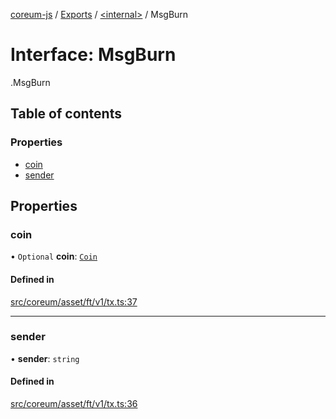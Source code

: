 [coreum-js](../README.md) / [Exports](../modules.md) / [<internal\>](../modules/internal_.md) / MsgBurn

# Interface: MsgBurn

[<internal>](../modules/internal_.md).MsgBurn

## Table of contents

### Properties

- [coin](internal_.MsgBurn.md#coin)
- [sender](internal_.MsgBurn.md#sender)

## Properties

### coin

• `Optional` **coin**: [`Coin`](../modules/internal_.md#coin)

#### Defined in

[src/coreum/asset/ft/v1/tx.ts:37](https://github.com/CooperFoundation/coreum-js/blob/54a22f0/src/coreum/asset/ft/v1/tx.ts#L37)

___

### sender

• **sender**: `string`

#### Defined in

[src/coreum/asset/ft/v1/tx.ts:36](https://github.com/CooperFoundation/coreum-js/blob/54a22f0/src/coreum/asset/ft/v1/tx.ts#L36)
